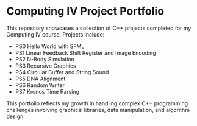 # Computing IV Project Portfolio

This repository showcases a collection of C++ projects completed for my Computing IV course. Projects include:

- PS0 Hello World with SFML 
- PS1 Linear Feedback Shift Register and Image Encoding
- PS2 N-Body Simulation
- PS3 Recursive Graphics 
- PS4 Circular Buffer and String Sound 
- PS5 DNA Alignment
- PS6 Random Writer 
- PS7 Kronos Time Parsing 

This portfolio reflects my growth in handling complex C++ programming challenges involving graphical libraries, data manipulation, and algorithm design.

